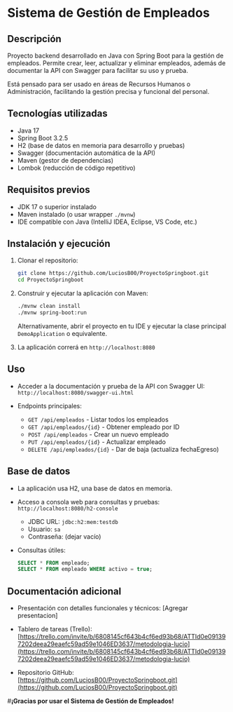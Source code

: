 # Sistema de Gestión de Empleados

## Descripción
Proyecto backend desarrollado en Java con Spring Boot para la gestión de empleados. Permite crear, leer, actualizar y eliminar empleados, además de documentar la API con Swagger para facilitar su uso y prueba.

Está pensado para ser usado en áreas de Recursos Humanos o Administración, facilitando la gestión precisa y funcional del personal.

## Tecnologías utilizadas
- Java 17  
- Spring Boot 3.2.5  
- H2 (base de datos en memoria para desarrollo y pruebas)  
- Swagger (documentación automática de la API)  
- Maven (gestor de dependencias)  
- Lombok (reducción de código repetitivo)  

## Requisitos previos
- JDK 17 o superior instalado  
- Maven instalado (o usar wrapper `./mvnw`)  
- IDE compatible con Java (IntelliJ IDEA, Eclipse, VS Code, etc.)

## Instalación y ejecución

1. Clonar el repositorio:
   ```bash
   git clone https://github.com/LuciosB00/ProyectoSpringboot.git
   cd ProyectoSpringboot
   ```
   
2. Construir y ejecutar la aplicación con Maven:

   ```bash
   ./mvnw clean install
   ./mvnw spring-boot:run
   ```

   Alternativamente, abrir el proyecto en tu IDE y ejecutar la clase principal `DemoApplication` o equivalente.

3. La aplicación correrá en `http://localhost:8080`

## Uso

* Acceder a la documentación y prueba de la API con Swagger UI:
  `http://localhost:8080/swagger-ui.html`

* Endpoints principales:

  * `GET /api/empleados` - Listar todos los empleados
  * `GET /api/empleados/{id}` - Obtener empleado por ID
  * `POST /api/empleados` - Crear un nuevo empleado
  * `PUT /api/empleados/{id}` - Actualizar empleado
  * `DELETE /api/empleados/{id}` - Dar de baja (actualiza fechaEgreso)

## Base de datos

* La aplicación usa H2, una base de datos en memoria.

* Acceso a consola web para consultas y pruebas:
  `http://localhost:8080/h2-console`

  * JDBC URL: `jdbc:h2:mem:testdb`
  * Usuario: `sa`
  * Contraseña: (dejar vacío)

* Consultas útiles:

  ```sql
  SELECT * FROM empleado;
  SELECT * FROM empleado WHERE activo = true;
  ```

## Documentación adicional

* Presentación con detalles funcionales y técnicos:
[Agregar presentacion]

* Tablero de tareas (Trello):
  [https://trello.com/invite/b/6808145cf643b4cf6ed93b68/ATTId0e091397202deea29eaefc59ad59e1046ED3637/metodologia-lucio](https://trello.com/invite/b/6808145cf643b4cf6ed93b68/ATTId0e091397202deea29eaefc59ad59e1046ED3637/metodologia-lucio)

* Repositorio GitHub:
  [https://github.com/LuciosB00/ProyectoSpringboot.git](https://github.com/LuciosB00/ProyectoSpringboot.git)


#**¡Gracias por usar el Sistema de Gestión de Empleados!**

